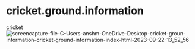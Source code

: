 # cricket.ground.information
 cricket
![screencapture-file-C-Users-anshm-OneDrive-Desktop-cricket-groun-information-cricket-ground-information-index-html-2023-09-22-13_52_56](https://github.com/Ansh-02/cricket.ground.information/assets/144118177/b1b056c7-624a-4cd3-be7a-c4d141ecadce)

